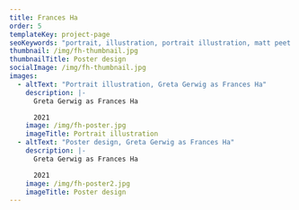 ```yaml
---
title: Frances Ha
order: 5
templateKey: project-page
seoKeywords: "portrait, illustration, portrait illustration, matt peet illustration"
thumbnail: /img/fh-thumbnail.jpg
thumbnailTitle: Poster design
socialImage: /img/fh-thumbnail.jpg
images:
  - altText: "Portrait illustration, Greta Gerwig as Frances Ha"
    description: |-
      Greta Gerwig as Frances Ha

      2021
    image: /img/fh-poster.jpg
    imageTitle: Portrait illustration
  - altText: "Poster design, Greta Gerwig as Frances Ha"
    description: |-
      Greta Gerwig as Frances Ha

      2021
    image: /img/fh-poster2.jpg
    imageTitle: Poster design
---
```

